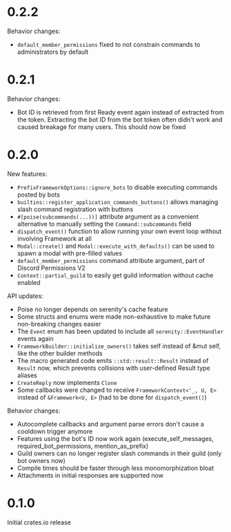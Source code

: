 # 0.2.2

Behavior changes:
- `default_member_permissions` fixed to not constrain commands to administrators by default

# 0.2.1

Behavior changes:
- Bot ID is retrieved from first Ready event again instead of extracted from the token. Extracting the bot ID from the bot token often didn't work and caused breakage for many users. This should now be fixed

# 0.2.0

New features:
- `PrefixFrameworkOptions::ignore_bots` to disable executing commands posted by bots
- `builtins::register_application_commands_buttons()` allows managing slash command registration with buttons
- `#[poise(subcommands(...))]` attribute argument as a convenient alternative to manually setting the `Command::subcommands` field
- `dispatch_event()` function to allow running your own event loop without involving Framework at all
- `Modal::create()` and `Modal::execute_with_defaults()` can be used to spawn a modal with pre-filled values
- `default_member_permissions` command attribute argument, part of Discord Permissions V2
- `Context::partial_guild` to easily get guild information without cache enabled

API updates:
- Poise no longer depends on serenity's cache feature
- Some structs and enums were made non-exhaustive to make future non-breaking changes easier
- The `Event` enum has been updated to include all `serenity::EventHandler` events again
- `FrameworkBuilder::initialize_owners()` takes self instead of &mut self, like the other builder methods
- The macro generated code emits `::std::result::Result` instead of `Result` now, which prevents collisions with user-defined Result type aliases
- `CreateReply` now implements `Clone`
- Some callbacks were changed to receive `FrameworkContext<'_, U, E>` instead of `&Framework<U, E>` (had to be done for `dispatch_event()`)

Behavior changes:
- Autocomplete callbacks and argument parse errors don't cause a cooldown trigger anymore
- Features using the bot's ID now work again (execute_self_messages, required_bot_permissions, mention_as_prefix)
- Guild owners can no longer register slash commands in their guild (only bot owners now)
- Compile times should be faster through less monomorphization bloat
- Attachments in initial responses are supported now

# 0.1.0

Initial crates.io release
